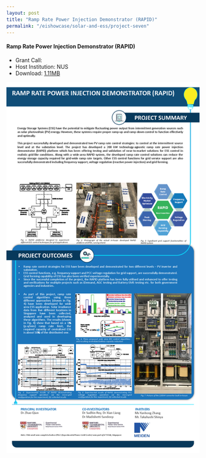 ```yaml
---
layout: post
title: "Ramp Rate Power Injection Demonstrator (RAPID)"
permalink: "/eishowcase/solar-and-ess/project-seven"
---
```

#### Ramp Rate Power Injection Demonstrator (RAPID)
* Grant Call: 
* Host Institution: NUS
* Download: [1.11MB](/files/showcase/solar_ess_12.pdf)

![Ramp Rate Power Injection Demonstrator (RAPID)](/images/showcase/solar_ess_12.png)
